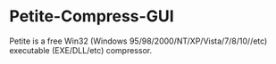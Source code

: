 # Petite-Compress-GUI
Petite is a free Win32 (Windows 95/98/2000/NT/XP/Vista/7/8/10//etc) executable (EXE/DLL/etc) compressor.
